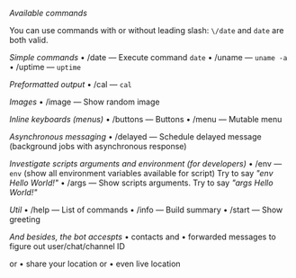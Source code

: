 *Available commands*

You can use commands with or without leading slash: `\/date` and `date` are both valid\.

*Simple commands*
• \/date — Execute command `date`
• \/uname — `uname -a`
• \/uptime — `uptime`

*Preformatted output*
• \/cal — `cal`

*Images*
• \/image — Show random image

*Inline keyboards \(menus\)*
• \/buttons — Buttons
• \/menu — Mutable menu

*Asynchronous messaging*
• \/delayed — Schedule delayed message \(background jobs with asynchronous response\)

*Investigate scripts arguments and environment \(for developers\)*
• \/env — `env` \(show all environment variables available for script\) Try to say _"env Hello World\!"_
• \/args — Show scripts arguments\. Try to say _"args Hello World\!"_

*Util*
• \/help — List of commands
• \/info — Build summary
• \/start — Show greeting

*And besides, the bot accespts*
• contacts and
• forwarded messages
to figure out user/chat/channel ID

or
• share your location or
• even live location
